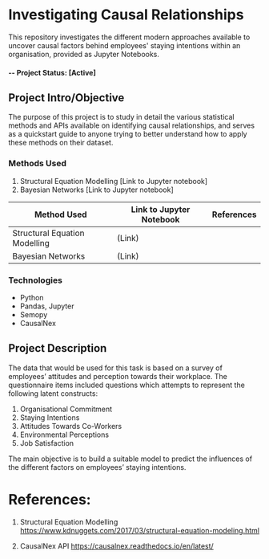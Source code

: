# Investigating Causal Relationships
This repository investigates the different modern approaches available to uncover causal factors behind employees' staying intentions within an organisation, provided as Jupyter Notebooks.

#### -- Project Status: [Active]

## Project Intro/Objective
The purpose of this project is to study in detail the various statistical methods and APIs available on identifying causal relationships, and serves as a quickstart guide to anyone trying to better understand how to apply these methods on their dataset.

### Methods Used
1) Structural Equation Modelling [Link to Jupyter notebook]
2) Bayesian Networks [Link to Jupyter notebook]

|Method Used     |  Link to Jupyter Notebook   |   References   | 
|----------------|-----------------------------|----------------|
|Structural Equation Modelling| (Link)  |
|Bayesian Networks| (Link)  |


### Technologies
* Python
* Pandas, Jupyter
* Semopy
* CausalNex

## Project Description
The data that would be used for this task is based on a survey of employees’ attitudes and perception towards their workplace. The questionnaire items included questions which attempts to represent the following latent constructs: 
1) Organisational Commitment
2) Staying Intentions
3) Attitudes Towards Co-Workers
3) Environmental Perceptions
4) Job Satisfaction

The main objective is to build a suitable model to predict the influences of the different factors on employees’ staying intentions.

# References:
1) Structural Equation Modelling
https://www.kdnuggets.com/2017/03/structural-equation-modeling.html

2) CausalNex API 
https://causalnex.readthedocs.io/en/latest/
